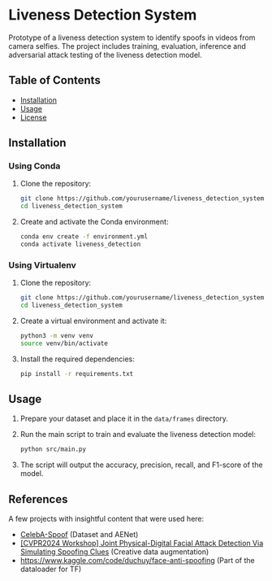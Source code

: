 # Liveness Detection System

Prototype of a liveness detection system to identify spoofs in videos from camera selfies. The project includes training, evaluation, inference and adversarial attack testing of the liveness detection model.

## Table of Contents

- [Installation](#installation)
- [Usage](#usage)
- [License](./LICENSE)

## Installation

### Using Conda

1. Clone the repository:
    ```sh
    git clone https://github.com/yourusername/liveness_detection_system.git
    cd liveness_detection_system
    ```

2. Create and activate the Conda environment:
    ```sh
    conda env create -f environment.yml
    conda activate liveness_detection
    ```

### Using Virtualenv

1. Clone the repository:
    ```sh
    git clone https://github.com/yourusername/liveness_detection_system.git
    cd liveness_detection_system
    ```

2. Create a virtual environment and activate it:
    ```sh
    python3 -m venv venv
    source venv/bin/activate
    ```

3. Install the required dependencies:
    ```sh
    pip install -r requirements.txt
    ```

## Usage

1. Prepare your dataset and place it in the `data/frames` directory.

2. Run the main script to train and evaluate the liveness detection model:
    ```sh
    python src/main.py
    ```

3. The script will output the accuracy, precision, recall, and F1-score of the model.


## References

A few projects with insightful content that were used here:

- [CelebA-Spoof](https://github.com/ZhangYuanhan-AI/CelebA-Spoof) (Dataset and AENet)
- [[CVPR2024 Workshop] Joint Physical-Digital Facial Attack Detection Via Simulating Spoofing Clues](https://github.com/Xianhua-He/cvpr2024-face-anti-spoofing-challenge) (Creative data augmentation)
- https://www.kaggle.com/code/duchuy/face-anti-spoofing (Part of the dataloader for TF)
